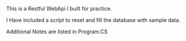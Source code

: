This is a Restful WebApi I built for practice.

I Have included a script to reset and fill the database with sample data.

Additional Notes are listed in Program.CS
